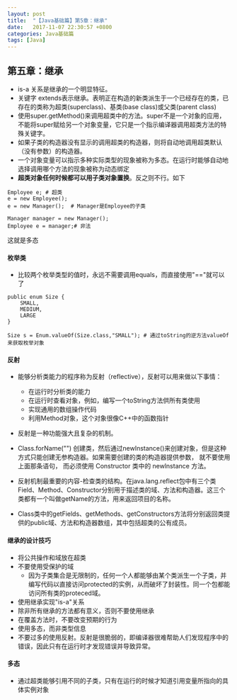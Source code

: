 ```yaml
---
layout: post
title:  "【Java基础篇】第5章：继承"
date:   2017-11-07 22:30:57 +0800
categories: Java基础篇
tags: [Java]
---
```


## 第五章：继承

- is-a 关系是继承的一个明显特征。
- 关键字 extends表示继承。表明正在构造的新类派生于一个已经存在的类，已存在的类称为超类(superclass)、基类(base class)或父类(parent class)
- 使用super.getMethod()来调用超类中的方法。super不是一个对象的应用，不能将super赋给另一个对象变量，它只是一个指示编译器调用超类方法的特殊关键字。
- 如果子类的构造器没有显示的调用超类的构造器，则将自动地调用超类默认（没有参数）的构造器。
- 一个对象变量可以指示多种实际类型的现象被称为多态。在运行时能够自动地选择调用哪个方法的现象被称为动态绑定
- **超类对象任何时候都可以用子类对象置换**。反之则不行。如下

```
Employee e; # 超类
e = new Employee();
e = new Manager();  # Manager是Employee的子类

Manager manager = new Manager();
Employee e = manager;# 非法
```
这就是多态


#### 枚举类
- 比较两个枚举类型的值时，永远不需要调用equals，而直接使用"=="就可以了

```
public enum Size {
	SMALL,
	MEDIUM,
	LARGE
}

Size s = Enum.valueOf(Size.class,"SMALL"); # 通过toString的逆方法valueOf来获取枚举对象
```

#### 反射
- 能够分析类能力的程序称为反射（reflective），反射可以用来做以下事情：
	- 在运行时分析类的能力
	- 在运行时查看对象，例如，编写一个toString方法供所有类使用
	- 实现通用的数组操作代码
	- 利用Method对象，这个对象很像C++中的函数指针
- 反射是一种功能强大且复杂的机制。

- Class.forName("") 创建类，然后通过newInstance()来创建对象，但是这种方式只能创建无参构造器。如果需要创建的类的构造器提供参数， 就不要使用上面那条语句， 而必须使用 Constructor 类中的 newlnstance 方法。
- 反射机制最重要的内容-检查类的结构。在java.lang.reflect包中有三个类 Field、Method、Constructor分别用于描述类的域、方法和构造器。这三个类都有一个叫做getName的方法，用来返回项目的名称。
- Class类中的getFields、getMethods、getConstructors方法将分别返回类提供的public域、方法和构造器数组，其中包括超类的公有成员。

#### 继承的设计技巧
- 将公共操作和域放在超类
- 不要使用受保护的域
	- 因为子类集合是无限制的，任何一个人都能够由某个类派生一个子类，并编写代码以直接访问protected的实例，从而破坏了封装性。同一个包都能访问所有类的proteced域。
- 使用继承实现"is-a"关系
- 除非所有继承的方法都有意义，否则不要使用继承
- 在覆盖方法时，不要改变预期的行为
- 使用多态，而非类型信息
- 不要过多的使用反射。反射是很脆弱的，即编译器很难帮助人们发现程序中的错误，因此只有在运行时才发现错误并导致异常。

#### 多态
- 通过超类能够引用不同的子类，只有在运行的时候才知道引用变量所指向的具体实例对象





